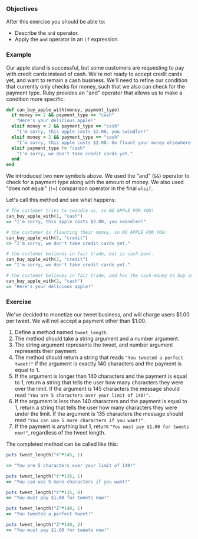 <!-- { ids:[69], language:'Ruby', type:'workshop', order: 3, name:'And Operator', description:'Learn how to refine a condition using the and operator.' }-->

### Objectives

After this exercise you should be able to:

- Describe the `and` operator.
- Apply the `and` operator in an `if` expression.

### Example

Our apple stand is successful, but some customers are requesting to pay with credit cards instead of cash. We're not ready to accept credit cards yet, and want to remain a cash business. We'll need to refine our condition that currently only checks for money, such that we also can check for the payment type. Ruby provides an "and" operator that allows us to make a condition more specific:

```ruby
def can_buy_apple_with(money, payment_type)
  if money == 2 && payment_type == "cash"
    "Here's your delicious apple!"
  elsif money < 2 && payment_type == "cash"
    "I'm sorry, this apple costs $2.00, you swindler!"
  elsif money > 2 && payment_type == "cash"
    "I'm sorry, this apple costs $2.00. Go flaunt your money elsewhere!"
  elsif payment_type != "cash"
    "I'm sorry, we don't take credit cards yet."
  end
end
```

We introduced two new symbols above. We used the "and" (`&&`) operator to check for a payment type along with the amount of money. We also used "does not equal" (`!=`) comparison operator in the final `elsif`.

Let's call this method and see what happens:

```ruby
# The customer tries to swindle us, so NO APPLE FOR YOU!
can_buy_apple_with(1, "cash")
=> "I'm sorry, this apple costs $2.00, you swindler!"

# the customer is flaunting their money, so NO APPLE FOR YOU!
can_buy_apple_with(5, "credit")
=> "I'm sorry, we don't take credit cards yet."

# the customer believes in fair trade, but is cash poor.
can_buy_apple_with(2, "credit")
=> "I'm sorry, we don't take credit cards yet."

# the customer believes in fair trade, and has the cash-money to buy an apple!
can_buy_apple_with(2, "cash")
=> "Here's your delicious apple!"
```

### Exercise

We've decided to monetize our tweet business, and will charge users $1.00 per tweet. We will not accept a payment other than $1.00.

1. Define a method named `tweet_length`.
2. The method should take a string argument and a number argument.
3. The string argument represents the tweet, and number argument represents their payment.
4. The method should return a string that reads `"You tweeted a perfect tweet!"` if the argument is exactly 140 characters and the payment is equal to 1.
5. If the argument is longer than 140 characters and the payment is equal to 1, return a string that tells the user how many characters they were over the limit. If the argument is 145 characters the message should read `"You are 5 characters over your limit of 140!"`.
6. If the argument is less than 140 characters and the payment is equal to 1, return a string that tells the user how many characters they were under the limit. If the argument is 135 characters the message should read `"You can use 5 more characters if you want!"`.
7. If the payment is anything but 1, return `"You must pay $1.00 for tweets now!"`, regardless of the tweet length.

The completed method can be called like this:

```ruby
puts tweet_length("X"*145, 1)

=> "You are 5 characters over your limit of 140!"

puts tweet_length("Y"*135, 1)
=> "You can use 5 more characters if you want!"

puts tweet_length("Y"*135, 0)
=> "You must pay $1.00 for tweets now!"

puts tweet_length("Z"*140, 1)
=> "You tweeted a perfect tweet!"

puts tweet_length("Z"*140, 2)
=> "You must pay $1.00 for tweets now!"
```
